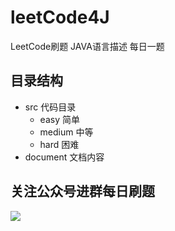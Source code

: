 # leetCode4J
LeetCode刷题 JAVA语言描述
每日一题
## 目录结构
- src 代码目录
    - easy 简单
    - medium 中等
    - hard 困难
- document 文档内容
## 关注公众号进群每日刷题
![](https://tva1.sinaimg.cn/large/00831rSTly1gdojqco0o3j30go0go18s.jpg)
